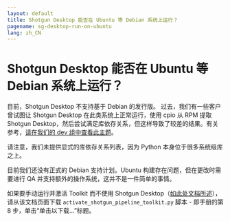 ```yaml
---
layout: default
title: Shotgun Desktop 能否在 Ubuntu 等 Debian 系统上运行？
pagename: sg-desktop-run-on-ubuntu
lang: zh_CN
---
```


# Shotgun Desktop 能否在 Ubuntu 等 Debian 系统上运行？

目前，Shotgun Desktop 不支持基于 Debian 的发行版。
过去，我们有一些客户曾试图让 Shotgun Desktop 在此类系统上正常运行，使用 cpio 从 RPM 提取 Shotgun Desktop，然后尝试满足库依存关系，但这样导致了较差的结果。有关参考，[请在我们的 dev 组中查看此主题](https://groups.google.com/a/shotgunsoftware.com/d/msg/shotgun-dev/nNBg4CKNBLc/naiGlJowBAAJ)。

请注意，我们未提供显式的库依存关系列表，因为 Python 本身位于很多系统级库之上。

目前我们还没有正式的 Debian 支持计划。Ubuntu 构建存在问题，但在更改时需要进行 QA 并支持额外的操作系统，这并不是一件简单的事情。

如果要手动运行并激活 Toolkit 而不使用 Shotgun Desktop（[如此处文档所述](https://support.shotgunsoftware.com/hc/zh-cn/articles/219033208#Step%208.%20Run%20the%20activation%20script)），请从该文档页面下载 `activate_shotgun_pipeline_toolkit.py` 脚本 - 即手册的第 8 步，单击“单击以下载...”标题。


